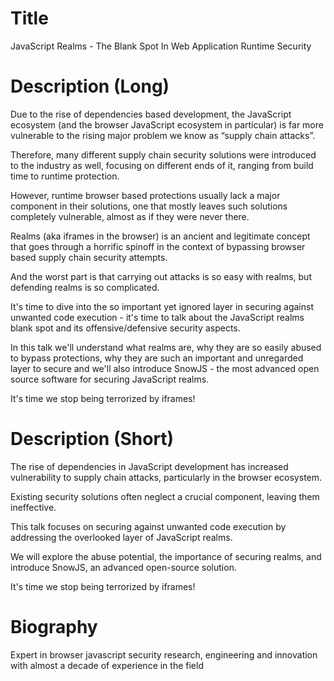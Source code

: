 # Title

JavaScript Realms - The Blank Spot In Web Application Runtime Security

# Description (Long)

Due to the rise of dependencies based development, the JavaScript ecosystem (and the browser JavaScript ecosystem in particular) is far more vulnerable to the rising major problem we know as “supply chain attacks”.

Therefore, many different supply chain security solutions were introduced to the industry as well, focusing on different ends of it, ranging from build time to runtime protection.

However, runtime browser based protections usually lack a major component in their solutions, one that mostly leaves such solutions completely vulnerable, almost as if they were never there.

Realms (aka iframes in the browser) is an ancient and legitimate concept that goes through a horrific spinoff in the context of bypassing browser based supply chain security attempts.

And the worst part is that carrying out attacks is so easy with realms, but defending realms is so complicated.

It's time to dive into the so important yet ignored layer in securing against unwanted code execution - it's time to talk about the JavaScript realms blank spot and its offensive/defensive security aspects.

In this talk we'll understand what realms are, why they are so easily abused to bypass protections, why they are such an important and unregarded layer to secure and we'll also introduce SnowJS - the most advanced open source software for securing JavaScript realms.

It's time we stop being terrorized by iframes!

# Description (Short)

The rise of dependencies in JavaScript development has increased vulnerability to supply chain attacks, particularly in the browser ecosystem. 

Existing security solutions often neglect a crucial component, leaving them ineffective. 

This talk focuses on securing against unwanted code execution by addressing the overlooked layer of JavaScript realms. 

We will explore the abuse potential, the importance of securing realms, and introduce SnowJS, an advanced open-source solution. 

It's time we stop being terrorized by iframes!

# Biography

Expert in browser javascript security research, engineering and innovation with almost a decade of experience in the field
